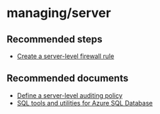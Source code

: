 <properties
	pageTitle="managing/server"
	description="managing/server"
	service="microsoft.sql"
	resource="servers"
	authors="emlisa"
	displayOrder=""
	selfHelpType="generic"
	supportTopicIds="31980426"
	productPesIds="13491"
	cloudEnvironments="public"
/>

# managing/server

## **Recommended steps**

* [Create a server-level firewall rule](https://docs.microsoft.com/azure/sql-database/sql-database-get-started-portal-firewall/)

## **Recommended documents**

* [Define a server-level auditing policy](https://docs.microsoft.com/azure/sql-database/sql-database-auditing#subheading-8/)<br>
* [SQL tools and utilities for Azure SQL Database](https://docs.microsoft.com/sql/tools/overview-sql-tools?view=sql-server-2017)